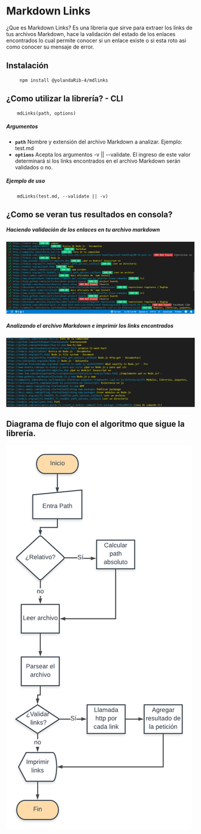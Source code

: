 # Markdown Links

¿Que es Markdown Links? Es una libreria que sirve para extraer los links de tus archivos Markdown, hace la validación del estado de los enlaces encontrados lo cual permite conocer si un enlace existe o si esta roto asi como conocer su mensaje de error.

## Instalación

```
     npm install @yolandaRib-4/mdlinks
```


## ¿Como utilizar la librería?  - CLI

```
    mdLinks(path, options)
```

##### Argumentos

* **`path`** Nombre y extensión del archivo Markdown a analizar. Ejemplo: test.md
* **`options`**  Acepta los argumentos -v || --validate. El ingreso de este valor determinará si los links encontrados en el archivo Markdown serán validados o no. 

##### Ejemplo de uso

```
    mdLinks(test.md, --validate || -v)
```

## ¿Como se veran tus resultados en consola? 

##### Haciendo validación de los enlaces en tu archivo markdown

![Consola validacion de links](consola.png)


##### Analizando el archivo Markdown e imprimir los links encontrados

![Consola solo imprimir links](consola2.png)


## Diagrama de flujo con el algoritmo que sigue la librería.

![diagrama](diagrama.png)